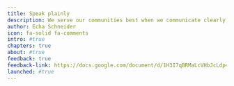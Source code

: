 ```yaml
---
title: Speak plainly
description: We serve our communities best when we communicate clearly, directly, and without frills. We owe it to the public to make it as easy as possible to understand and access government services. Dense, confusing text is one the simplest obstacles to remove.
author: Echa Schneider
icon: fa-solid fa-comments
intro: #true
chapters: true
about: #true
feedback: true
feedback-link: https://docs.google.com/document/d/1H3I7qBRMaLcVHbJcLdp41fek1ZPnWsCgXHlPtCtmHik/edit?usp=sharing
launched: #true
---
```


